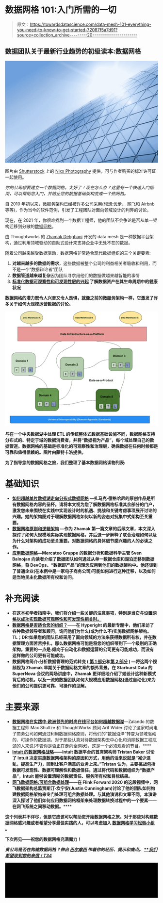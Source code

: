 # 数据网格 101:入门所需的一切

> 原文：<https://towardsdatascience.com/data-mesh-101-everything-you-need-to-know-to-get-started-72087f5a7d91?source=collection_archive---------20----------------------->

## 数据团队关于最新行业趋势的初级读本:数据网格

![](img/56f05458cce36fae0b6a214f8ded509e.png)

图片由 [Shutterstock](http://www.shutterstock.com) 上的 [Nixx Photography](https://www.shutterstock.com/image-photo/building-structures-aluminum-triangle-geometry-on-1238648299) 提供，可与作者购买的标准许可证一起使用。

*你的公司想要建立一个数据网格。太好了！现在怎么办？这里有一个快速入门指南，可以帮助您入门，并防止您的数据基础架构变成一个热网格。*

自 2010 年初以来，微服务架构已经被许多公司采用(想想:[优步、](https://eng.uber.com/building-tincup-microservice-implementation/) [网飞](https://www.youtube.com/watch?v=CZ3wIuvmHeM)和 [Airbnb](https://www.infoq.com/news/2019/02/airbnb-monolith-migration-soa/) 等等)，作为当今的软件范例，引发了工程团队对面向领域设计的利弊的讨论。

现在，在 2021 年，你很难找到一个数据工程师，他的团队不会争论是否从单一架构迁移到分散的[数据网格](https://martinfowler.com/articles/data-monolith-to-mesh.html)。

由 Thoughtworks 的 [Zhamak Dehghani](https://www.linkedin.com/in/zhamak-dehghani) 开发的 data mesh 是一种数据平台架构，通过利用领域驱动的自助式设计来支持企业中无处不在的数据。

随着公司越来越受数据驱动，数据网格非常适合现代数据组织的三个关键要素:

1.  **对越来越多的数据的需求**，这些数据被整个公司的利益相关者吸收和利用，而不是一个“数据辩论者”团队
2.  **数据管道越来越复杂**因为团队寻求用他们的数据做越来越智能的事情
3.  **[**标准化数据可观察性和可发现性层的兴起**](/data-catalogs-are-dead-long-live-data-discovery-a0dc8d02bd34) 了解数据资产在其生命周期中的健康状况**

**数据网格的潜力既令人兴奋又令人畏惧，就像之前的微服务架构一样，它激发了许多关于如何大规模运营数据的讨论。**

**![](img/9e1312f8641a2ced1a0795f730701111.png)**

**与在一个中央数据湖中处理 ETL 的传统整体式数据基础设施不同，数据网格支持分布式的、特定于域的数据消费者，并将“数据视为产品”，每个域处理自己的数据管道。数据网格的基础是标准化的可观察性和治理层，确保数据在任何时候都是可靠和值得信赖的。图片由蒙特卡洛提供。**

**为了指导您的数据网格之旅，我们整理了基本数据网格读物列表:**

# **基础知识**

*   **[**如何超越单片数据湖走向分布式数据网格**](https://martinfowler.com/articles/data-monolith-to-mesh.html) —扎马克·德格哈尼的原创作品是所有数据网格内容的圣杯。请将本文视为您了解数据网格标准其余部分的门户，激发您未来围绕在实践中实现设计时的机遇、挑战和关键考虑事项展开讨论的兴趣。她的架构图对于理解数据网格如何以新的姿态对抗集中式架构至关重要。**
*   **[**数据网格原则和逻辑架构**](https://martinfowler.com/articles/data-mesh-principles.html) —作为 Zhamak 第一篇文章的后续文章，本文深入探讨了如何大规模地实际实现数据网格，并后退一步解释了联合治理如何以及为什么对架构的成功至关重要。对数据网格的具体细节感兴趣的人的必读之作。**
*   **[**应用数据网格**](/data-mesh-applied-21bed87876f2)—Mercateo Gruppe 的数据分析和数据科学主管 Sven Balnojan 向读者介绍了数据团队如何通过从单一数据仓库和湖泊迁移到数据网格，将 DevOps、“数据即产品”的理念应用到他们的数据架构中。他还谈到了普通企业(在本例中是一家电子商务公司)可能如何进行这种迁移，以及如何适当地民主化数据所有权和访问。**

# **补充阅读**

*   **[在这本初学者指南中，我们将介绍一些关键的注意事项，特别是当它与设置网格以成功实现数据可观察性和可发现性相关时。](/what-is-a-data-mesh-and-how-not-to-mesh-it-up-210710bb41e0)**
*   **[**数据网格是否适合您的组织？**](https://read.hyperight.com/is-data-mesh-right-for-your-organisation/)**——**在 Hyperight 的最新专题中，他们采访了各种数据领导者和顾问，询问他们为什么(或为什么不)实施数据网格架构。TL；DR:如果您的团队已经采用了面向领域的方法来获得数据所有权，并在数据管理方面苦苦挣扎，那么数据网格可能是将您的组织带到下一个级别的正确架构。重要的一点是:倾向于自动化和数据运营的公司更有可能成功，而没有这样做的公司更有可能成功。**
*   ****数据网格简介:分析数据管理的范式转变** ( [第 1 部分](https://www.starburst.io/resources/datanova-2021/?wchannelid=d4oyeh306b&wmediaid=1z50qr8fh6)和[第 2 部分](https://www.starburst.io/resources/datanova-2021/?wchannelid=d4oyeh306b&wmediaid=3sb7nbjc7f) ) —将这两个视频视为 Zhamak 早期关于数据网格文章的额外背景。在 Starburst Data 的 SuperNova 会议的两场讲座中，Zhamak 更详细地介绍了她设计这种新模式背后的动机，以及一流的数据团队如何大规模应用数据网格(通过自动化)来为他们的公司提供更可靠、可操作的见解。**

# **主要来源**

*   **[**数据网格在实践中:欧洲领先的时尚在线平台如何超越数据湖**](https://databricks.com/session_na20/data-mesh-in-practice-how-europes-leading-online-platform-for-fashion-goes-beyond-the-data-lake)**—Zalando 的数据工程师 Max Shultze 和 ThoughtWorks 顾问 Arif Wider 讨论了这家时尚电子商务公司如何通过利用数据网格原则，将他们的“数据沼泽”转变为领域驱动的、可操作的数据湖。对于那些认真对待数据架构去中心化和消除数据工程瓶颈的人来说(不管你是否正在走向全网状)，这是一个必须观看的节目。****
*   ****[**Intuit 的数据网格战略**](https://medium.com/intuit-engineering/intuits-data-mesh-strategy-778e3edaa017)**——Intuit 数据平台的首席架构师 Tristan Baker 讨论了 Intuit 决定实施数据网格架构的原因和方式，用他的话来说就是“减少混乱，提高生产力，回到让客户满意的业务上来。”Tristan 认为，主要挑战包括数据可发现性、数据可理解性和数据信任。通过将代码和数据组织为“数据产品”，Intuit 能够设置清晰的数据责任、服务所有权和目标结果。******
*   ******[**网飞数据网格:可组合数据处理**](https://www.youtube.com/watch?v=TO_IiN06jJ4)**——在 Flink Forward 2020 的这段视频中，网飞数据架构总监贾斯汀·坎宁安(Justin Cunningham)讨论了他的团队如何构建数据网格架构来专门处理可组合数据处理。与其他演讲和文章不同，本演讲深入探讨了他们如何应用数据网格框架来处理数据转换过程中的一个要素——在网飞系统之间移动数据。********

******这个列表并不详尽，但是它应该可以帮助您开始数据网格之旅。对于那些对构建数据网格感兴趣或者希望分享最佳实践的人，可以考虑加入 [**数据网格学习松弛小组**](https://launchpass.com/data-mesh-learning) 。******

****下次再见——祝您的数据网格充满魔力！****

*******贵公司是否在构建数据网格？伸出*** [***巴尔摩西***](http://montecarlodata.com/?utm_source=blog&utm_medium=medium&utm_campaign=data_mesh) ***带着你的经历、提示和痛点。*** [***我们希望收到您的来信！*T34**](http://www.montecarlodata.com)****

****![](img/e73c65449550dde556cf3ac10825796a.png)****